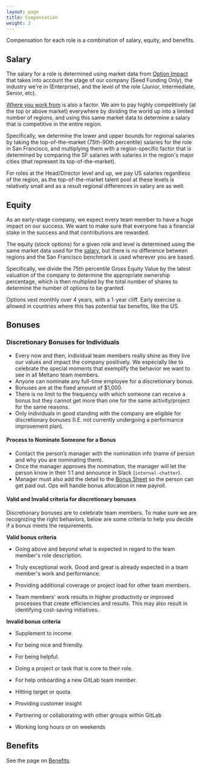```yaml
---
layout: page
title: Compensation
weight: 2
---
```


Compensation for each role is a combination of salary, equity, and benefits.

## Salary

The salary for a role is determined using market data from [Option Impact](https://www.optionimpact.com/) that takes into account the stage of our company (Seed Funding Only), the industry we're in (Enterprise), and the level of the role (Junior, Intermediate, Senior, etc).

[Where you work from](/company/all-remote#where-we-hire) is also a factor.
We aim to pay highly competitively (at the top or above market) everywhere by
dividing the world up into a limited number of regions,
and using this same market data to determine a salary that is competitive in the entire region.

Specifically, we determine the lower and upper bounds for regional salaries by
taking the top-of-the-market (75th-90th percentile) salaries for the role in San Francisco, and
multiplying them with a region-specific factor that is determined by comparing the SF salaries with salaries in the region's major cities (that represent its top-of-the-market).

For roles at the Head/Director level and up, we pay US salaries regardless of the region,
as the top-of-the-market talent pool at these levels is relatively small and as a result regional differences in salary are as well.

## Equity

As an early-stage company, we expect every team member to have a huge impact on our success. We want to make sure that everyone has a financial stake in the success and that contributions are rewarded.

The equity (stock options) for a given role and level is determined using the same market data used for the [salary](#salary), but there is no difference between regions and the San Francisco benchmark is used wherever you are based.

Specifically, we divide the 75th percentile Gross Equity Value by the latest valuation of the company to determine the appropriate ownership percentage, which is then multiplied by the total number of shares to determine the number of options to be granted.

Options vest monthly over 4 years, with a 1-year cliff. Early exercise is allowed in countries where this has potential tax benefits, like the US.

## Bonuses

### Discretionary Bonuses for Individuals
 - Every now and then, individual team members really shine as they live our values and impact the company positively. We especially like to celebrate the  special moments that exemplify the behavior we want to see in all Meltano team members.
 - Anyone can nominate any full-time employee for a discretionary bonus. 
 - Bonuses are at the fixed amount of $1,000.
 - There is no limit to the frequency with which someone can receive a
   bonus but they cannot get more than one for the same activity/project for the same reasons.
 - Only individuals in good standing with the company are eligible for discretionary bonuses (I.E. not currently undergoing a performance improvement plan).

#### Process to Nominate Someone for a Bonus    
- Contact the person’s manager with the nomination info (name of person and why you are nominating them). 
- Once the manager approves the nomination, the manager will let the person know in their 1:1 and announce in Slack (`internal-chatter`). 
- Manager must also add the detail to the [Bonus Sheet](https://docs.google.com/spreadsheets/d/1uuiJj5tySFO6XtjnkiGV0mOuysU3N4xECp1aF8xLpEg/edit#gid=0) so the person can get paid out. Ops will handle bonus allocation in new payroll. 

#### Valid and Invalid criteria for discretionary bonuses

Discretionary bonuses are to celebrate team members. To make sure we are recognizing the right behaviors, below are some criteria to help you decide if a bonus meets the requirements.

**Valid bonus criteria**

-   Going above and beyond what is expected in regard to the team member's role description.
    
-   Truly exceptional work. Good and great is already expected in a team member's work and performance.
    
-   Providing additional coverage or project load for other team members.
    
-   Team members' work results in higher productivity or improved processes that create efficiencies and results. This may also result in identifying cost-saving initiatives.
    
**Invalid bonus criteria**

-   Supplement to income.
    
-   For being nice and friendly.
    
-   For being helpful.
    
-   Doing a project or task that is core to their role.
    
-   For help onboarding a new GitLab team member.
    
-   Hitting target or quota
    
-   Providing customer insight
    
-   Partnering or collaborating with other groups within GitLab
    
-   Working long hours or on weekends

## Benefits

See the page on [Benefits](benefits).
